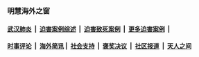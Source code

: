 
### 明慧海外之窗

####  [武汉肺炎](indexes/365.md?t=07130201) &nbsp;|&nbsp;  [迫害案例综述](indexes/328.md?t=07130201) &nbsp;|&nbsp; [迫害致死案例](indexes/277.md?t=07130201)  &nbsp;|&nbsp; [更多迫害案例](indexes/81.md?t=07130201)  &nbsp;|&nbsp; 
####  [时事评论](indexes/19.md?t=07130201) &nbsp;|&nbsp; [海外简讯](indexes/245.md?t=07130201)&nbsp;|&nbsp;  [社会支持](indexes/140.md?t=07130201) &nbsp;|&nbsp; [褒奖决议](indexes/282.md?t=07130201) &nbsp;|&nbsp; [社区报道](indexes/91.md?t=07130201)  &nbsp;|&nbsp; [天人之间](indexes/78.md?t=07130201) 

